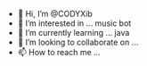 - 👋 Hi, I’m @CODYXib
- 👀 I’m interested in ... music bot
- 🌱 I’m currently learning ... java
- 💞️ I’m looking to collaborate on ...
- 📫 How to reach me ...

<!---
CODYXib/CODYXib is a ✨ special ✨ repository because its `README.md` (this file) appears on your GitHub profile.
You can click the Preview link to take a look at your changes.
--->
